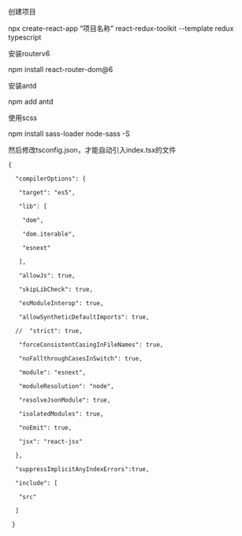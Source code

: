 创建项目

npx create-react-app “项目名称” react-redux-toolkit  --template redux typescript

安装routerv6

npm install react-router-dom@6

安装antd

npm add antd

使用scss

npm install sass-loader node-sass -S

然后修改tsconfig.json，才能自动引入index.tsx的文件

```
{

  "compilerOptions": {

   "target": "es5",

   "lib": [

​    "dom",

​    "dom.iterable",

​    "esnext"

   ],

   "allowJs": true,

   "skipLibCheck": true,

   "esModuleInterop": true,

   "allowSyntheticDefaultImports": true,

  //  "strict": true,

   "forceConsistentCasingInFileNames": true,

   "noFallthroughCasesInSwitch": true,

   "module": "esnext",

   "moduleResolution": "node",

   "resolveJsonModule": true,

   "isolatedModules": true,

   "noEmit": true,

   "jsx": "react-jsx"

  },

  "suppressImplicitAnyIndexErrors":true,

  "include": [

   "src"

  ]

 }

 
```


